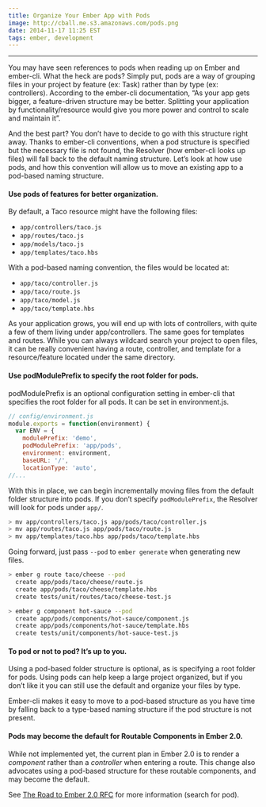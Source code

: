 ```yaml
---
title: Organize Your Ember App with Pods
image: http://cball.me.s3.amazonaws.com/pods.png
date: 2014-11-17 11:25 EST
tags: ember, development
---
```


---

You may have seen references to pods when reading up on Ember and ember-cli. What the heck are pods? Simply put, pods are a way of grouping files in your project by feature (ex: Task) rather than by type (ex: controllers). According to the ember-cli documentation, “As your app gets bigger, a feature-driven structure may be better. Splitting your application by functionality/resource would give you more power and control to scale and maintain it”.

And the best part? You don’t have to decide to go with this structure right away. Thanks to ember-cli conventions, when a pod structure is specified but the necessary file is not found, the Resolver (how ember-cli looks up files) will fall back to the default naming structure. Let’s look at how use pods, and how this convention will allow us to move an existing app to a pod-based naming structure.

#### Use pods of features for better organization.
By default, a Taco resource might have the following files:

- `app/controllers/taco.js`
- `app/routes/taco.js`
- `app/models/taco.js` 
- `app/templates/taco.hbs`

With a pod-based naming convention, the files would be located at: 

- `app/taco/controller.js`
- `app/taco/route.js`
- `app/taco/model.js`
- `app/taco/template.hbs`

As your application grows, you will end up with lots of controllers, with quite a few of them living under app/controllers. The same goes for templates and routes. While you can always wildcard search your project to open files, it can be really convenient having a route, controller, and template for a resource/feature located under the same directory.


#### Use podModulePrefix to specify the root folder for pods.
podModulePrefix is an optional configuration setting in ember-cli that specifies the root folder for all pods. It can be set in environment.js.

~~~js
// config/environment.js
module.exports = function(environment) {
  var ENV = {
    modulePrefix: 'demo',
    podModulePrefix: 'app/pods',
    environment: environment,
    baseURL: '/',
    locationType: 'auto',
//...
~~~

With this in place, we can begin incrementally moving files from the default folder structure into pods. If you don’t specify `podModulePrefix`, the Resolver will look for pods under `app/`.

~~~bash
> mv app/controllers/taco.js app/pods/taco/controller.js
> mv app/routes/taco.js app/pods/taco/route.js
> mv app/templates/taco.hbs app/pods/taco/template.hbs
~~~

Going forward, just pass `--pod` to `ember generate` when generating new files.

~~~bash
> ember g route taco/cheese --pod
  create app/pods/taco/cheese/route.js
  create app/pods/taco/cheese/template.hbs
  create tests/unit/routes/taco/cheese-test.js

> ember g component hot-sauce --pod
  create app/pods/components/hot-sauce/component.js
  create app/pods/components/hot-sauce/template.hbs
  create tests/unit/components/hot-sauce-test.js
~~~

#### To pod or not to pod? It’s up to you.
Using a pod-based folder structure is optional, as is specifying a root folder for pods. Using pods can help keep a large project organized, but if you don’t like it you can still use the default and organize your files by type.

Ember-cli makes it easy to move to a pod-based structure as you have time by falling back to a type-based naming structure if the pod structure is not present.

#### Pods may become the default for Routable Components in Ember 2.0.

While not implemented yet, the current plan in Ember 2.0 is to render a *component* rather than a *controller* when entering a route. This change also advocates using a pod-based structure for these routable components, and may become the default.

See [The Road to Ember 2.0 RFC](https://github.com/emberjs/rfcs/pull/15) for more information (search for pod).

